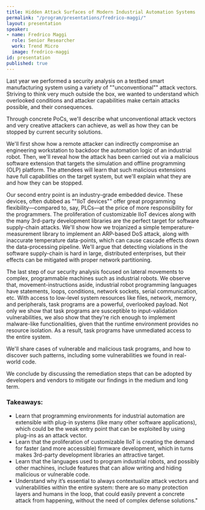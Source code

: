```yaml
---
title: Hidden Attack Surfaces of Modern Industrial Automation Systems
permalink: "/program/presentations/fredrico-maggi/"
layout: presentation
speaker:
- name: Fredrico Maggi
  role: Senior Researcher
  work: Trend Micro
  image: fredrico-maggi
id: presentation
published: true
---
```


Last year we performed a security analysis on a testbed smart manufacturing system using a variety of ""unconventional"" attack vectors. Striving to think very much outside the box, we wanted to understand which overlooked conditions and attacker capabilities make certain attacks possible, and their consequences.

Through concrete PoCs, we'll describe what unconventional attack vectors and very creative attackers can achieve, as well as how they can be stopped by current security solutions.

We'll first show how a remote attacker can indirectly compromise an engineering workstation to backdoor the automation logic of an industrial robot. Then, we'll reveal how the attack has been carried out via a malicious software extension that targets the simulation and offline programming (OLP) platform. The attendees will learn that such malicious extensions have full capabilities on the target system, but we'll explain what they are and how they can be stopped.

Our second entry point is an industry-grade embedded device. These devices, often dubbed as ""IIoT devices"" offer great programming flexibility—compared to, say, PLCs—at the price of more responsibility for the programmers. The proliferation of customizable IIoT devices along with the many 3rd-party development libraries are the perfect target for software supply-chain attacks. We'll show how we trojanized a simple temperature-measurement library to implement an ARP-based DoS attack, along with inaccurate temperature data-points, which can cause cascade effects down the data-processing pipeline. We'll argue that detecting violations in the software supply-chain is hard in large, distributed enterprises, but their effects can be mitigated with proper network partitioning.

The last step of our security analysis focused on lateral movements to complex, programmable machines such as industrial robots. We observe that, movement-instructions aside, industrial robot programming languages have statements, loops, conditions, network sockets, serial communication, etc. With access to low-level system resources like files, network, memory, and peripherals, task programs are a powerful, overlooked payload. Not only we show that task programs are susceptible to input-validation vulnerabilities, we also show that they're rich enough to implement malware-like functionalities, given that the runtime environment provides no resource isolation. As a result, task programs have unmediated access to the entire system.

We'll share cases of vulnerable and malicious task programs, and how to discover such patterns, including some vulnerabilities we found in real-world code.

We conclude by discussing the remediation steps that can be adopted by developers and vendors to mitigate our findings in the medium and long term.

### Takeaways:
- Learn that programming environments for industrial automation are extensible with plug-in systems (like many other software applications), which could be the weak entry point that can be exploited by using plug-ins as an attack vector.
- Learn that the proliferation of customizable IIoT is creating the demand for faster (and more accessible) firmware development, which in turns makes 3rd-party development libraries an attractive target.
- Learn that the languages used to program industrial robots, and possibly other machines, include features that can allow writing and hiding malicious or vulnerable code.
- Understand why it’s essential to always contextualize attack vectors and vulnerabilities within the entire system: there are so many protection layers and humans in the loop, that could easily prevent a concrete attack from happening, without the need of complex defense solutions."
